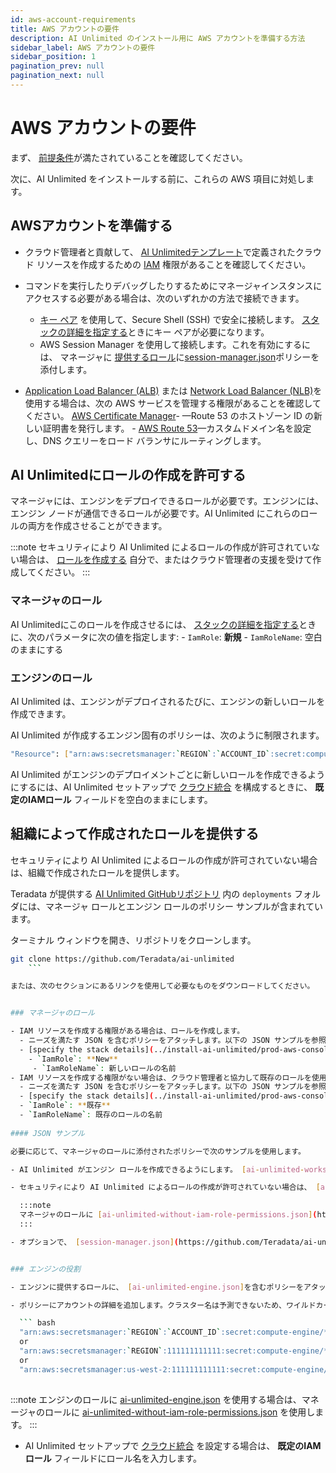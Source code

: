 ```yaml
---
id: aws-account-requirements
title: AWS アカウントの要件
description: AI Unlimited のインストール用に AWS アカウントを準備する方法
sidebar_label: AWS アカウントの要件
sidebar_position: 1
pagination_prev: null
pagination_next: null
---
```


# AWS アカウントの要件

まず、 [前提条件](../install-ai-unlimited/index.md#prerequisites)が満たされていることを確認してください。 

次に、AI Unlimited をインストールする前に、これらの AWS 項目に対処します。


## AWSアカウントを準備する

- クラウド管理者と貢献して、 [AI Unlimitedテンプレート](https://github.com/Teradata/ai-unlimited/tree/develop/deployments/aws/templates/ai-unlimited)で定義されたクラウド リソースを作成するための [IAM](https://aws.amazon.com/iam/) 権限があることを確認してください。

- コマンドを実行したりデバッグしたりするためにマネージャインスタンスにアクセスする必要がある場合は、次のいずれかの方法で接続できます。
	- [キー ペア](https://docs.aws.amazon.com/AWSEC2/latest/UserGuide/ec2-key-pairs.html) を使用して、Secure Shell (SSH) で安全に接続します。 [スタックの詳細を指定する](../install-ai-unlimited/prod-aws-console-deploy-ai-unlimited.md#specify-stack-details-and-options)ときにキー ペアが必要になります。
	- AWS Session Manager を使用して接続します。これを有効にするには、 マネージャに [提供するロール](#provide-roles-created-by-your-organization)に[session-manager.json](https://github.com/Teradata/ai-unlimited/blob/develop/deployments/aws/policies/session-manager.json)ポリシーを添付します。
  
- [Application Load Balancer (ALB)](https://docs.aws.amazon.com/elasticloadbalancing/latest/application/application-load-balancer-getting-started.html) または [Network Load Balancer (NLB)](https://docs.aws.amazon.com/elasticloadbalancing/latest/network/network-load-balancer-getting-started.html)を使用する場合は、次の AWS サービスを管理する権限があることを確認してください。
	[AWS Certificate Manager](https://docs.aws.amazon.com/acm/)- —Route 53 のホストゾーン ID の新しい証明書を発行します。
	\- [AWS Route 53](https://docs.aws.amazon.com/Route53/latest/DeveloperGuide/Welcome.html)—カスタムドメイン名を設定し、DNS クエリーをロード バランサにルーティングします。


## AI Unlimitedにロールの作成を許可する

マネージャには、エンジンをデプロイできるロールが必要です。エンジンには、エンジン ノードが通信できるロールが必要です。AI Unlimited にこれらのロールの両方を作成させることができます。

:::note
セキュリティにより AI Unlimited によるロールの作成が許可されていない場合は、 [ロールを作成する](#provide-roles-created-by-your-organization) 自分で、またはクラウド管理者の支援を受けて作成してください。
::: 

### マネージャのロール

AI Unlimitedにこのロールを作成させるには、 [スタックの詳細を指定する](../install-ai-unlimited/prod-aws-console-deploy-ai-unlimited.md#specify-stack-details-and-options)ときに、次のパラメータに次の値を指定します:
    \- `IamRole`: **新規**
    \- `IamRoleName`: 空白のままにする

### エンジンのロール

AI Unlimited は、エンジンがデプロイされるたびに、エンジンの新しいロールを作成できます。 

AI Unlimited が作成するエンジン固有のポリシーは、次のように制限されます。	
  
  ```bash
  "Resource": ["arn:aws:secretsmanager:`REGION`:`ACCOUNT_ID`:secret:compute-engine/`CLUSTER_NAME`/`SECRET_NAME`"]
  ```

AI Unlimited がエンジンのデプロイメントごとに新しいロールを作成できるようにするには、AI Unlimited セットアップで [クラウド統合](../install-ai-unlimited/setup-ai-unlimited.md) を構成するときに、 **既定のIAMロール** フィールドを空白のままにします。


## 組織によって作成されたロールを提供する

セキュリティにより AI Unlimited によるロールの作成が許可されていない場合は、組織で作成されたロールを提供します。

Teradata が提供する [AI Unlimited GitHubリポジトリ](https://github.com/Teradata/ai-unlimited) 内の `deployments` フォルダには、マネージャ ロールとエンジン ロールのポリシー サンプルが含まれています。

ターミナル ウィンドウを開き、リポジトリをクローンします。

``` bash
git clone https://github.com/Teradata/ai-unlimited
	```

または、次のセクションにあるリンクを使用して必要なものをダウンロードしてください。


### マネージャのロール

- IAM リソースを作成する権限がある場合は、ロールを作成します。
  - ニーズを満たす JSON を含むポリシーをアタッチします。以下の JSON サンプルを参照してください。
  - [specify the stack details](../install-ai-unlimited/prod-aws-console-deploy-ai-unlimited.md#specify-stack-details-and-options) を実行する場合は、次のパラメータ値を使用します。
    - `IamRole`: **New**
	 - `IamRoleName`: 新しいロールの名前
- IAM リソースを作成する権限がない場合は、クラウド管理者と協力して既存のロールを使用します。
  - ニーズを満たす JSON を含むポリシーをアタッチします。以下の JSON サンプルを参照してください。
  - [specify the stack details](../install-ai-unlimited/prod-aws-console-deploy-ai-unlimited.md#specify-stack-details-and-options) を実行する場合は、次のパラメータ値を使用します:
  - `IamRole`: **既存**
  - `IamRoleName`: 既存のロールの名前
  
#### JSON サンプル

必要に応じて、マネージャのロールに添付されたポリシーで次のサンプルを使用します。

- AI Unlimited がエンジン ロールを作成できるようにします。 [ai-unlimited-workspaces.json](https://github.com/Teradata/ai-unlimited/blob/develop/deployments/aws/policies/ai-unlimited-workspaces.json) を含めます。これには、エンジン インスタンスを作成する権限が含まれ、クラスター固有のロールとポリシーを作成するための AI Unlimited 権限が付与されます。

- セキュリティにより AI Unlimited によるロールの作成が許可されていない場合は、 [ai-unlimited-without-iam-role-permissions.json](https://github.com/Teradata/ai-unlimited/blob/develop/deployments/aws/policies/ai-unlimited-workspaces-without-iam-role-permissions.json) を含めます。これにはエンジン インスタンスを作成するための権限が含まれますが、AI Unlimited がクラスター固有のロールとポリシーを作成するために必要な権限は含まれません。 

  :::note
  マネージャのロールに [ai-unlimited-without-iam-role-permissions.json](https://github.com/Teradata/ai-unlimited/blob/develop/deployments/aws/policies/ai-unlimited-workspaces-without-iam-role-permissions.json) を使用する場合は、エンジンのロールに  [ai-unlimited-engine.json](https://github.com/Teradata/ai-unlimited/blob/develop/deployments/aws/policies/ai-unlimited-engine.json) を使用してください。
  :::

- オプションで、 [session-manager.json](https://github.com/Teradata/ai-unlimited/blob/develop/deployments/aws/policies/session-manager.json) を含めます。これには、エンジンが [AWS Session Manager](https://docs.aws.amazon.com/systems-manager/latest/userguide/session-manager.html) と対話するための権限が含まれます。セッション マネージャを使用してエンジンに接続し、エンジンを詳細に管理する予定の場合は、これを使用します。


### エンジンの役割

- エンジンに提供するロールに、 [ai-unlimited-engine.json]を含むポリシーをアタッチします (https://github.com/Teradata/ai-unlimited/blob/develop/deployments/aws/policies/ai-unlimited-engine.json)。これにより、エンジンがデプロイされるたびに、AI Unlimited がロールをクラスターに渡すことができます。 

- ポリシーにアカウントの詳細を追加します。クラスター名は予測できないため、ワイルドカードを使用します。

  ``` bash
  "arn:aws:secretsmanager:`REGION`:`ACCOUNT_ID`:secret:compute-engine/*"
  or
  "arn:aws:secretsmanager:`REGION`:111111111111:secret:compute-engine/*"
  or
  "arn:aws:secretsmanager:us-west-2:111111111111:secret:compute-engine/*"
  
  ```
  
:::note
エンジンのロールに [ai-unlimited-engine.json](https://github.com/Teradata/ai-unlimited/blob/develop/deployments/aws/policies/ai-unlimited-engine.json) を使用する場合は、マネージャのロールに  [ai-unlimited-without-iam-role-permissions.json](https://github.com/Teradata/ai-unlimited/blob/develop/deployments/aws/policies/ai-unlimited-workspaces-without-iam-role-permissions.json) を使用します。
:::

- AI Unlimited セットアップで [クラウド統合](../install-ai-unlimited/setup-ai-unlimited.md) を設定する場合は、 **既定のIAMロール** フィールドにロール名を入力します。







